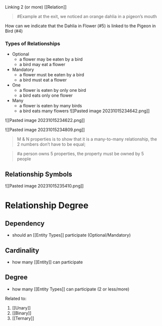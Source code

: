 Linking 2 (or more) [[Relation]]

>	#Example 
>	at the exit, we noticed an orange dahlia in a pigeon’s mouth

How can we indicate that the Dahlia in Flower (#5) is linked to the Pigeon in Bird (#4)

### Types of Relationships

- Optional
    - a flower may be eaten by a bird
    - a bird may eat a flower
- Mandatory
    - a flower must be eaten by a bird
    - a bird must eat a flower
- One
    - a flower is eaten by only one bird
    - a bird eats only one flower
- Many
    - a flower is eaten by many birds
    - a bird eats many flowers
![[Pasted image 20231015234642.png]]

![[Pasted image 20231015234622.png]]

![[Pasted image 20231015234809.png]]
> M & N properties is to show that it is a many-to-many relationship, the 2 numbers don’t have to be equal; 

>	#a person owns 5 properties, the property must be owned by 5 people

## Relationship Symbols
![[Pasted image 20231015235410.png]]
# Relationship Degree

## Dependency
- should an [[Entity Types]] participate (Optional/Mandatory)

## Cardinality
- how many [[Entity]] can participate

## Degree
- how many [[Entity Types]] can participate (2 or less/more)

Related to:
1. [[Unary]]
2. [[Binary]]
3. [[Ternary]]
